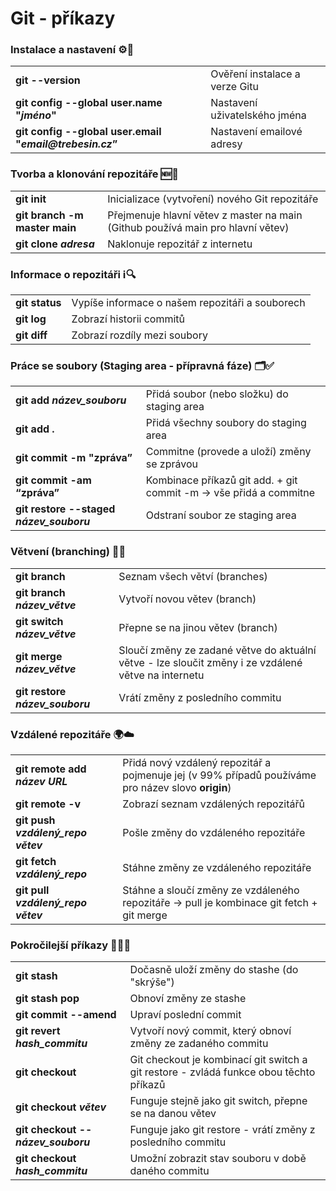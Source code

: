 # Git - příkazy

### Instalace a nastavení ⚙️🔧

<table>
  <tr>
    <td><strong>git --version</strong></td>
    <td>Ověření instalace a verze Gitu</td>
  </tr>
  <tr>
    <td><strong>git config --global user.name "<i>jméno</i>"</strong></td>
    <td>Nastavení uživatelského jména</td>
  </tr>
  <tr>
    <td><strong>git config --global user.email "<i>email@trebesin.cz</i>”</strong></td>
    <td>Nastavení emailové adresy</td>
  </tr>
</table>

### Tvorba a klonování repozitáře 🆕🐑

<table>
  <tr>
    <td><strong>git init</strong></td>
    <td>Inicializace (vytvoření) nového Git repozitáře</td>
  </tr>
  <tr>
    <td><strong>git branch -m master main</strong></td>
    <td>Přejmenuje hlavní větev z master na main (Github používá main pro hlavní větev)</td>
  </tr>
  <tr>
    <td><strong>git clone <i>adresa</i></strong></td>
    <td>Naklonuje repozitář z internetu</td>
  </tr>
</table>

### Informace o repozitáři ℹ️🔍

<table>
  <tr>
    <td><strong>git status</strong></td>
    <td>Vypíše informace o našem repozitáři a souborech</td>
  </tr>
  <tr>
    <td><strong>git log</strong></td>
    <td>Zobrazí historii commitů</td>
  </tr>
  <tr>
    <td><strong>git diff</strong></td>
    <td>Zobrazí rozdíly mezi soubory</td>
  </tr>
</table>

### Práce se soubory (Staging area - přípravná fáze) 🗂️✅

<table>
  <tr>
    <td><strong>git add <i>název_souboru<i></strong></td>
    <td>Přidá soubor (nebo složku) do staging area</td>
  </tr>
  <tr>
    <td><strong>git add .</strong></td>
    <td>Přidá všechny soubory do staging area</td>
  </tr>
  <tr>
    <td><strong>git commit -m "zpráva”</strong></td>
    <td>Commitne (provede a uloží) změny se zprávou</td>
  </tr>
  <tr>
    <td><strong>git commit -am “zpráva”</strong></td>
    <td>Kombinace příkazů git add. + git commit -m → vše přidá a commitne</td>
  </tr>
  <tr>
    <td><strong>git restore --staged <i>název_souboru<i></strong></td>
    <td>Odstraní soubor ze staging area</td>
  </tr>
</table>

### Větvení (branching) 🌳🍴

<table>
  <tr>
    <td><strong>git branch</strong></td>
    <td>Seznam všech větví (branches)</td>
  </tr>
  <tr>
    <td><strong>git branch <i>název_větve</i></strong></td>
    <td>Vytvoří novou větev (branch)</td>
  </tr>
  <tr>
    <td><strong>git switch <i>název_větve</i></strong></td>
    <td>Přepne se na jinou větev (branch)</td>
  </tr>
  <tr>
    <td><strong>git merge <i>název_větve</i></strong></td>
    <td>Sloučí změny ze zadané větve do aktuální větve - lze sloučit změny i ze vzdálené větve na internetu</td>
  </tr>
  <tr>
    <td><strong>git restore <i>název_souboru</i></strong></td>
    <td>Vrátí změny z posledního commitu</td>
  </tr>
</table>

### Vzdálené repozitáře 🌍☁️

<table>
  <tr>
    <td><strong>git remote add <i>název</i> <i>URL</i></strong></td>
    <td>Přidá nový vzdálený repozitář a pojmenuje jej (v 99% případů používáme pro název slovo <strong>origin</strong>)</td>
  </tr>
  <tr>
    <td><strong>git remote -v</strong></td>
    <td>Zobrazí seznam vzdálených repozitářů</td>
  </tr>
  <tr>
    <td><strong>git push <i>vzdálený_repo</i> <i>větev</i></strong></td>
    <td>Pošle změny do vzdáleného repozitáře</td>
  </tr>
  <tr>
    <td><strong>git fetch <i>vzdálený_repo</i></strong></td>
    <td>Stáhne změny ze vzdáleného repozitáře </td>
  </tr>
  <tr>
    <td><strong>git pull <i>vzdálený_repo</i> <i>větev</i></strong></td>
    <td>Stáhne a sloučí změny ze vzdáleného repozitáře -> pull je kombinace git fetch + git merge</td>
  </tr>
</table>

### Pokročilejší příkazy 🧙‍♂️🚀

<table>
  <tr>
    <td><strong>git stash</strong></td>
    <td>Dočasně uloží změny do stashe (do "skrýše")</td>
  </tr>
  <tr>
    <td><strong>git stash pop</strong></td>
    <td>Obnoví změny ze stashe</td>
  </tr>
  <tr>
    <td><strong>git commit --amend</strong></td>
    <td>Upraví poslední commit</td>
  </tr>
  <tr>
    <td><strong>git revert <i>hash_commitu</i></strong></td>
    <td>Vytvoří nový commit, který obnoví změny ze zadaného commitu</td>
  </tr>
  <tr>
    <td><strong>git checkout</strong></td>
    <td>Git checkout je kombinací git switch a git restore - zvládá funkce obou těchto příkazů</td>
  </tr>
  <tr>
    <td><strong>git checkout <i>větev</i></strong></td>
    <td>Funguje stejně jako git switch, přepne se na danou větev</td>
  </tr>
  <tr>
    <td><strong>git checkout --<i>název_souboru</i></strong></td>
    <td>Funguje jako git restore - vrátí změny z posledního commitu</td>
  </tr>
  <tr>
    <td><strong>git checkout <i>hash_commitu</i></strong></td>
    <td>Umožní zobrazit stav souboru v době daného commitu</td>
  </tr>
</table>
